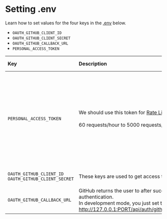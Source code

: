 # Setting .env

Learn how to set values for the four keys in the [.env](../.env.example) below.

- `OAUTH_GITHUB_CLIENT_ID`
- `OAUTH_GITHUB_CLIENT_SECRET`
- `OAUTH_GITHUB_CALLBACK_URL`
- `PERSONAL_ACCESS_TOKEN`

| Key                                                       | Description                                                                                                                                                | in used API                                                                                                        | Reference                                                                                                                                                                                                                                                                       |
| :-------------------------------------------------------- | :--------------------------------------------------------------------------------------------------------------------------------------------------------- | :----------------------------------------------------------------------------------------------------------------- | :------------------------------------------------------------------------------------------------------------------------------------------------------------------------------------------------------------------------------------------------------------------------------ |
| `PERSONAL_ACCESS_TOKEN`                                   | We should use this token for [Rate Limiting](https://developer.github.com/v3/#rate-limiting) <br/><br/>60 requests/hour to 5000 requests/hour              | - Get user's gists<br/> - Get user's a gist<br> - Star gist(call after create gist)<br/> -Get user's starred gists | - [Create a token](https://help.github.com/articles/creating-a-personal-access-token-for-the-command-line/#creating-a-token)                                                                                                                                                    |
| `OAUTH_GITHUB_CLIENT_ID`<br/>`OAUTH_GITHUB_CLIENT_SECRET` | These keys are used to get access token                                                                                                                    | - Login with GitHub                                                                                                | - [Create OAuth app](https://developer.github.com/apps/building-oauth-apps/creating-an-oauth-app/#creating-an-oauth-app) <br/> - [usage](https://developer.github.com/apps/building-oauth-apps/authorizing-oauth-apps/#1-users-are-redirected-to-request-their-github-identity) |
| `OAUTH_GITHUB_CALLBACK_URL`                               | GitHub returns the user to after successful authentication.<br/> In development mode, you just set the value to http://127.0.0.1:PORT/api/auth/github/callback |                                                                                                                    | - [Authentication](https://developer.github.com/v3/guides/basics-of-authentication/#registering-your-app)                                                                                                                                                                       |

